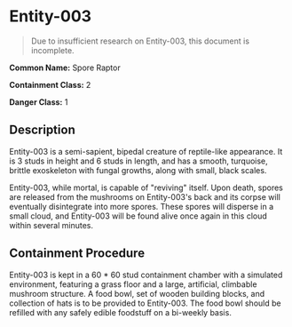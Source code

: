 # Entity-003

> Due to insufficient research on Entity-003, this document is incomplete.

**Common Name:** Spore Raptor

**Containment Class:** 2

**Danger Class:** 1

## Description
Entity-003 is a semi-sapient, bipedal creature of reptile-like appearance. It is 3 studs in height and 6 studs in length, and has a smooth, turquoise, brittle exoskeleton with fungal growths, along with small, black scales.

Entity-003, while mortal, is capable of "reviving" itself. Upon death, spores are released from the mushrooms on Entity-003's back and its corpse will eventually disintegrate into more spores. These spores will disperse in a small cloud, and Entity-003 will be found alive once again in this cloud within several minutes. 

## Containment Procedure
Entity-003 is kept in a 60 * 60 stud containment chamber with a simulated environment, featuring a grass floor and a large, artificial, climbable mushroom structure. A food bowl, set of wooden building blocks, and collection of hats is to be provided to Entity-003. The food bowl should be refilled with any safely edible foodstuff on a bi-weekly basis.